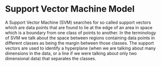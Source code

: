 # Support Vector Machine Model

A Support Vector Machine (SVM) searches for so called support vectors
which are data points that are found to lie at the edge of an area in
space which is a boundary from one class of points to another. In the
terminology of SVM we talk about the space between regions containing
data points in different classes as being the margin between those
classes. The support vectors are used to identify a hyperplane (when
we are talking about many dimensions in the data, or a line if we were
talking about only two dimensional data) that separates the classes.
